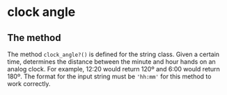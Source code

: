 # clock angle

## The method

The method `clock_angle?()` is defined for the string class. Given a certain time, determines the distance between the minute and hour hands on an analog clock. For example, 12:20 would return 120º and 6:00 would return 180º. The format for the input string must be `'hh:mm'` for this method to work correctly.
